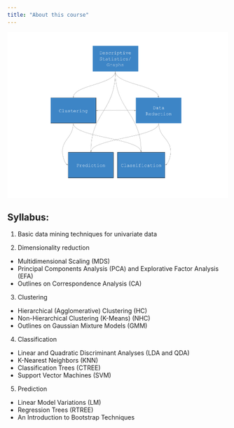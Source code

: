 ```yaml
---
title: "About this course"
---
```


![](images/data-mining-schema.png) 


## Syllabus:

1. Basic data mining techniques for univariate data

2. Dimensionality reduction
  - Multidimensional Scaling (MDS)
  - Principal Components Analysis (PCA) and Explorative Factor Analysis (EFA)
  - Outlines on Correspondence Analysis (CA)

3. Clustering
  - Hierarchical (Agglomerative) Clustering (HC)
  - Non-Hierarchical Clustering (K-Means) (NHC)
  - Outlines on Gaussian Mixture Models (GMM)
  
4. Classification
  - Linear and Quadratic Discriminant Analyses (LDA and QDA)
  - K-Nearest Neighbors (KNN)
  - Classification Trees (CTREE)
  - Support Vector Machines (SVM)
  
5. Prediction
  - Linear Model Variations (LM)
  - Regression Trees (RTREE)
  - An Introduction to Bootstrap Techniques
